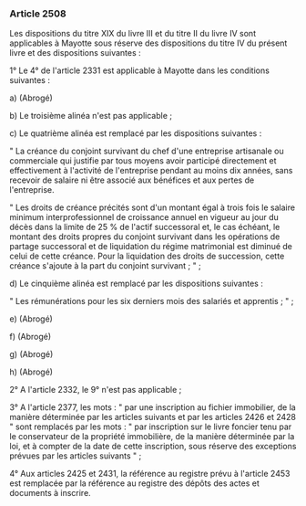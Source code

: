 ### Article 2508

Les dispositions du titre XIX du livre III et du titre II du livre IV sont applicables à Mayotte sous réserve des dispositions du titre IV du présent livre et des dispositions suivantes :

1° Le 4° de l'article 2331 est applicable à Mayotte dans les conditions suivantes :

a) (Abrogé)

b) Le troisième alinéa n'est pas applicable ;

c) Le quatrième alinéa est remplacé par les dispositions suivantes :

" La créance du conjoint survivant du chef d'une entreprise artisanale ou commerciale qui justifie par tous moyens avoir participé directement et effectivement à l'activité de l'entreprise pendant au moins dix années, sans recevoir de salaire ni être associé aux bénéfices et aux pertes de l'entreprise.

" Les droits de créance précités sont d'un montant égal à trois fois le salaire minimum interprofessionnel de croissance annuel en vigueur au jour du décès dans la limite de 25 % de l'actif successoral et, le cas échéant, le montant des droits propres du conjoint survivant dans les opérations de partage successoral et de liquidation du régime matrimonial est diminué de celui de cette créance. Pour la liquidation des droits de succession, cette créance s'ajoute à la part du conjoint survivant ; " ;

d) Le cinquième alinéa est remplacé par les dispositions suivantes :

" Les rémunérations pour les six derniers mois des salariés et apprentis ; " ;

e) (Abrogé)

f) (Abrogé)

g) (Abrogé)

h) (Abrogé)

2° A l'article 2332, le 9° n'est pas applicable ;

3° A l'article 2377, les mots : " par une inscription au fichier immobilier, de la manière déterminée par les articles suivants et par les articles 2426 et 2428 " sont remplacés par les mots : " par inscription sur le livre foncier tenu par le conservateur de la propriété immobilière, de la manière déterminée par la loi, et à compter de la date de cette inscription, sous réserve des exceptions prévues par les articles suivants " ;

4° Aux articles 2425 et 2431, la référence au registre prévu à l'article 2453 est remplacée par la référence au registre des dépôts des actes et documents à inscrire.


